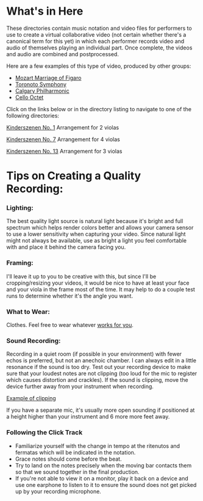 # What's in Here

These directories contain music notation and video files for performers to use
to create a virtual collaborative video (not certain whether there's a canonical term for this yet)
in which each performer records video and audio of themselves playing an individual part.
Once complete, the videos and audio are combined and postprocessed.

Here are a few examples of this type of video, produced by other groups:

* [Mozart Marriage of Figaro](https://youtu.be/9Bacj8z6SRU)
* [Toronoto Symphony](https://youtu.be/5rzZ2F18MwI)
* [Calgary Philharmonic](https://youtu.be/ZXeA2--_4eE)
* [Cello Octet](https://youtu.be/ZzLkiF-OQ-4)

Click on the links below or in the directory listing to navigate to
one of the following directories:

[Kinderszenen No. 1](https://github.com/violaaas/music/tree/master/kinderszenen%20project/Kinderszenen_No1)
Arrangement for 2 violas


[Kinderszenen No. 7](https://github.com/violaaas/music/tree/master/kinderszenen%20project/Kinderszenen_No7)
Arrangement for 4 violas


[Kinderszenen No. 13](https://github.com/violaaas/music/tree/master/kinderszenen%20project/Kinderszenen_No13)
Arrangement for 3 violas

# Tips on Creating a Quality Recording:

### Lighting:

The best quality light source is natural light because it's bright and full spectrum which helps render colors better and allows your camera sensor to use a lower sensitivity when capturing your video. Since natural light might not always be available, use as bright a light you feel comfortable with and place it behind the camera facing you.

### Framing: 

I'll leave it up to you to be creative with this, but since I'll be cropping/resizing your videos, it would be nice to have at least your face and your viola in the frame most of the time. It may help to do a couple test runs to determine whether it's the angle you want.

### What to Wear:

Clothes. Feel free to wear whatever [works for you](https://www.facebook.com/photo.php?fbid=798453839941&set=t.23252&type=3&theater).

### Sound Recording:

Recording in a quiet room (if possible in your environment) with fewer echos is preferred, but not an anechoic chamber. I can always edit in a little resonance if the sound is too dry. Test out your recording device to make sure that your loudest notes are not clipping (too loud for the mic to register which causes distortion and crackles). If the sound is clipping, move the device further away from your instrument when recording.

[Example of clipping](https://youtu.be/9uEtworGLrU?t=124)

If you have a separate mic, it's usually more open sounding if positioned at a height higher than your instrument and 6 more more feet away.

### Following the Click Track

* Familiarize yourself with the change in tempo at the ritenutos and fermatas which will be indicated in the notation.
* Grace notes should come before the beat.
* Try to land on the notes precisely when the moving bar contacts them so that we sound together in the final production.
* If you're not able to view it on a monitor, play it back on a device and use one earphone to listen to it to ensure the sound does not get picked up by your recording microphone.